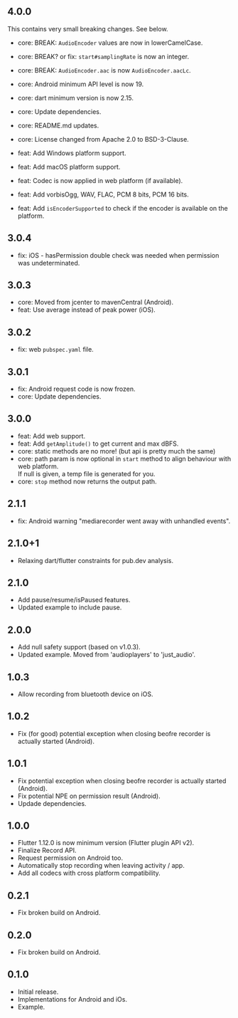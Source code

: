 ## 4.0.0
This contains very small breaking changes. See below.
* core: BREAK: `AudioEncoder` values are now in lowerCamelCase.
* core: BREAK? or fix: `start#samplingRate` is now an integer.
* core: BREAK: `AudioEncoder.aac` is now `AudioEncoder.aacLc`.
* core: Android minimum API level is now 19.
* core: dart minimum version is now 2.15.
* core: Update dependencies.
* core: README.md updates.
* core: License changed from Apache 2.0 to BSD-3-Clause.

* feat: Add Windows platform support.
* feat: Add macOS platform support.
* feat: Codec is now applied in web platform (if available).
* feat: Add vorbisOgg, WAV, FLAC, PCM 8 bits, PCM 16 bits.
* feat: Add `isEncoderSupported` to check if the encoder is available on the platform.

## 3.0.4
* fix: iOS - hasPermission double check was needed when permission was undeterminated.

## 3.0.3
* core: Moved from jcenter to mavenCentral (Android).
* feat: Use average instead of peak power (iOS).

## 3.0.2
* fix: web `pubspec.yaml` file.

## 3.0.1
* fix: Android request code is now frozen.
* core: Update dependencies.

## 3.0.0
* feat: Add web support.
* feat: Add `getAmplitude()` to get current and max dBFS.
* core: static methods are no more! (but api is pretty much the same)
* core: path param is now optional in `start` method to align behaviour with web platform.  
If null is given, a temp file is generated for you.
* core: `stop` method now returns the output path.

## 2.1.1
* fix: Android warning "mediarecorder went away with unhandled events".

## 2.1.0+1
* Relaxing dart/flutter constraints for pub.dev analysis.

## 2.1.0
* Add pause/resume/isPaused features.
* Updated example to include pause.

## 2.0.0
* Add null safety support (based on v1.0.3).
* Updated example. Moved from 'audioplayers' to 'just_audio'.

## 1.0.3
* Allow recording from bluetooth device on iOS.

## 1.0.2
* Fix (for good) potential exception when closing beofre recorder is actually started (Android).

## 1.0.1
* Fix potential exception when closing beofre recorder is actually started (Android).
* Fix potential NPE on permission result (Android).
* Updade dependencies.

## 1.0.0

* Flutter 1.12.0 is now minimum version (Flutter plugin API v2).
* Finalize Record API.
* Request permission on Android too.
* Automatically stop recording when leaving activity / app.
* Add all codecs with cross platform compatibility.

## 0.2.1

* Fix broken build on Android.

## 0.2.0

* Fix broken build on Android.

## 0.1.0

* Initial release.
* Implementations for Android and iOs.
* Example.
